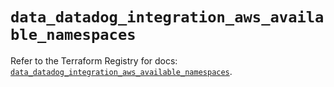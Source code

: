 # `data_datadog_integration_aws_available_namespaces`

Refer to the Terraform Registry for docs: [`data_datadog_integration_aws_available_namespaces`](https://registry.terraform.io/providers/datadog/datadog/3.53.0/docs/data-sources/integration_aws_available_namespaces).
